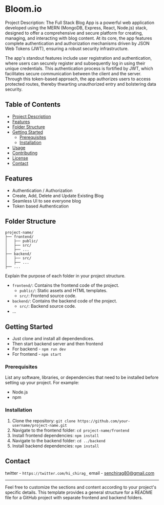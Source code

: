 # Bloom.io

Project Description: The Full Stack Blog App is a powerful web application developed using the MERN (MongoDB, Express, React, Node.js) stack, designed to offer a comprehensive and secure platform for creating, managing, and interacting with blog content. At its core, the app features complete authentication and authorization mechanisms driven by JSON Web Tokens (JWT), ensuring a robust security infrastructure.

The app's standout features include user registration and authentication, where users can securely register and subsequently log in using their unique credentials. This authentication process is fortified by JWT, which facilitates secure communication between the client and the server. Through this token-based approach, the app authorizes users to access protected routes, thereby thwarting unauthorized entry and bolstering data security.

## Table of Contents

- [Project Description](#project-description)
- [Features](#features)
- [Folder Structure](#folder-structure)
- [Getting Started](#getting-started)
  - [Prerequisites](#prerequisites)
  - [Installation](#installation)
- [Usage](#usage)
- [Contributing](#contributing)
- [License](#license)
- [Contact](#contact)

## Features

- Authentication / Authorization
- Create, Add, Delete and Update Existing Blog
- Seamless UI to see everyone blog
- Token based Authentication

## Folder Structure

```
project-name/
├── frontend/
│   ├── public/
│   ├── src/
│   ├── ...
├── backend/
│   ├── src/
│   ├── ...
├── ...
```

Explain the purpose of each folder in your project structure.

- `frontend/`: Contains the frontend code of the project.
  - `public/`: Static assets and HTML templates.
  - `src/`: Frontend source code.
- `backend/`: Contains the backend code of the project.
  - `src/`: Backend source code.
- ...

## Getting Started
- Just clone and install all dependendices.
- Then start backend server and then frontend
- For backend - `npm run dev`
- For frontend - `npm start`

### Prerequisites

List any software, libraries, or dependencies that need to be installed before setting up your project. For example:

- Node.js
- npm

### Installation

1. Clone the repository: `git clone https://github.com/your-username/project-name.git`
2. Navigate to the frontend folder: `cd project-name/frontend`
3. Install frontend dependencies: `npm install`
4. Navigate to the backend folder: `cd ../backend`
5. Install backend dependencies: `npm install`

## Contact

twitter - `https://twitter.com/hi_chirag_`
email - senchirag80@gmail.com 

---

Feel free to customize the sections and content according to your project's specific details. This template provides a general structure for a README file for a GitHub project with separate frontend and backend folders.
